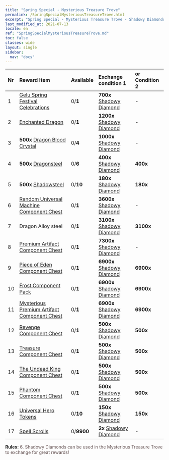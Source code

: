 ```yaml
---
title: "Spring Special - Mysterious Treasure Trove"
permalink: /SpringSpecialMysteriousTreasureTrove.html
excerpt: "Spring Special - Mysterious Treasure Trove - Shadowy Diamonds can be used in the Mysterious Treasure Trove to exchange for great rewards!."
last_modified_at: 2021-07-13
locale: en
ref: "SpringSpecialMysteriousTreasureTrove.md"
toc: false
classes: wide
layout: single
sidebar:
  nav: "docs"
---
```


  | Nr | Reward Item  |   Available  | Exchange condition 1 | or Condition 2 | 
  |:---|:-------------|:-------------|:---------------------|:---------------| 
  | 1 | [Gelu Spring Festival Celebrations](/Items/con_1039/) | 0/**1** |  **700x** [Shadowy Diamond](/Items/con_554/) | - | 
  | 2 | [Enchanted Dragon](/Items/con_1073/) | 0/**1** |  **1200x** [Shadowy Diamond](/Items/con_554/) | - | 
  | 3 |  **500x** [Dragon Blood Crystal](/Items/con_879/) | 0/**4** |  **1000x** [Shadowy Diamond](/Items/con_554/) | - | 
  | 4 |  **500x** [Dragonsteel](/Items/con_880/) | 0/**6** |  **400x** [Shadowy Diamond](/Items/con_554/) |  **400x**  <i class="fas fa-gem"/> | 
  | 5 |  **500x** [Shadowsteel](/Items/con_881/) | 0/**10** |  **180x** [Shadowy Diamond](/Items/con_554/) |  **180x**  <i class="fas fa-gem"/> | 
  | 6 | [Random Universal Machine Component Chest](/Items/con_1927/) | 0/**1** |  **3600x** [Shadowy Diamond](/Items/con_554/) | - | 
  | 7 |  Dragon Alloy steel | 0/**1** |  **3100x** [Shadowy Diamond](/Items/con_554/) |  **3100x**  <i class="fas fa-gem"/> | 
  | 8 | [Premium Artifact Component Chest](/Items/con_1874/) | 0/**1** |  **7300x** [Shadowy Diamond](/Items/con_554/) | - | 
  | 9 | [Piece of Eden Component Chest](/Items/con_1864/) | 0/**1** |  **6900x** [Shadowy Diamond](/Items/con_554/) |  **6900x**  <i class="fas fa-gem"/> | 
  | 10 | [Frost Component Pack](/Items/con_1352/) | 0/**1** |  **6900x** [Shadowy Diamond](/Items/con_554/) |  **6900x**  <i class="fas fa-gem"/> | 
  | 11 | [Mysterious Premium Artifact Component Chest](/Items/con_1928/) | 0/**1** |  **6900x** [Shadowy Diamond](/Items/con_554/) |  **6900x**  <i class="fas fa-gem"/> | 
  | 12 | [Revenge Component Chest](/Items/con_1386/) | 0/**1** |  **500x** [Shadowy Diamond](/Items/con_554/) |  **500x**  <i class="fas fa-gem"/> | 
  | 13 | [Treasure Component Chest](/Items/con_1383/) | 0/**1** |  **500x** [Shadowy Diamond](/Items/con_554/) |  **500x**  <i class="fas fa-gem"/> | 
  | 14 | [The Undead King Component Chest](/Items/con_1340/) | 0/**1** |  **500x** [Shadowy Diamond](/Items/con_554/) |  **500x**  <i class="fas fa-gem"/> | 
  | 15 | [Phantom Component Chest](/Items/con_1339/) | 0/**1** |  **500x** [Shadowy Diamond](/Items/con_554/) |  **500x**  <i class="fas fa-gem"/> | 
  | 16 | [Universal Hero Tokens](/Items/her_358/) | 0/**10** |  **150x** [Shadowy Diamond](/Items/con_554/) |  **150x**  <i class="fas fa-gem"/> | 
  | 17 | [Spell Scrolls](/Items/con_694/) | 0/**9900** |  **2x** [Shadowy Diamond](/Items/con_554/) | - | 


 **Rules:** <span style="color: #645252">6. Shadowy Diamonds can be used in the Mysterious Treasure Trove to exchange for great rewards! </span><br/>

